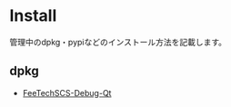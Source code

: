 # Install

管理中のdpkg・pypiなどのインストール方法を記載します。

## dpkg

- [FeeTechSCS-Debug-Qt](01_FeeTechSCS_Debug/index.md)